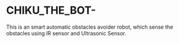 # CHIKU_THE_BOT-
This is an smart automatic obstacles avoider robot, which sense the obstacles using IR sensor and Ultrasonic Sensor.
